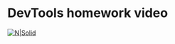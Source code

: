 # DevTools homework video

[![N|Solid](https://pngimg.com/uploads/google_drive/small/google_drive_PNG4.png)](https://drive.google.com/file/d/1cHn83-yq7u9ZYDe6cCjOWPcUO7pJJ-9B/view?usp=sharing)